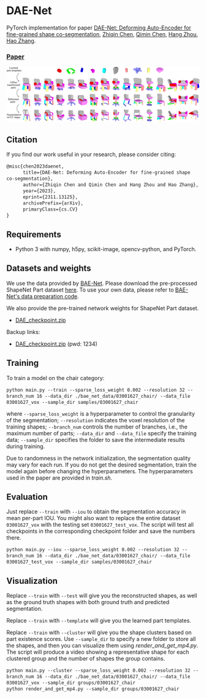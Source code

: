 # DAE-Net
PyTorch implementation for paper [DAE-Net: Deforming Auto-Encoder for fine-grained shape co-segmentation](https://arxiv.org/abs/2311.13125), [Zhiqin Chen](https://czq142857.github.io/), [Qimin Chen](https://qiminchen.github.io/), [Hang Zhou](http://home.ustc.edu.cn/~zh2991/), [Hao Zhang](http://www.cs.sfu.ca/~haoz/).

### [Paper](https://arxiv.org/abs/2311.13125)

<img src='teaser.jpg' />

## Citation
If you find our work useful in your research, please consider citing:

	@misc{chen2023daenet,
		  title={DAE-Net: Deforming Auto-Encoder for fine-grained shape co-segmentation}, 
		  author={Zhiqin Chen and Qimin Chen and Hang Zhou and Hao Zhang},
		  year={2023},
		  eprint={2311.13125},
		  archivePrefix={arXiv},
		  primaryClass={cs.CV}
	}

## Requirements
- Python 3 with numpy, h5py, scikit-image, opencv-python, and PyTorch.


## Datasets and weights
We use the data provided by [BAE-Net](https://github.com/czq142857/BAE-NET).
Please download the pre-processed ShapeNet Part dataset [here](https://github.com/czq142857/BAE-NET#datasets-and-weights).
To use your own data, please refer to [BAE-Net's data preparation code](https://github.com/czq142857/BAE-NET/tree/master/point_sampling).

We also provide the pre-trained network weights for ShapeNet Part dataset.

- [DAE_checkpoint.zip](https://drive.google.com/file/d/12i4PgRqFZ_lin1EPsG61Op6lfRo_jnWZ/view?usp=sharing)

Backup links:

- [DAE_checkpoint.zip](https://pan.baidu.com/s/1JuO7M8xY8BfglEDpsk5wkQ) (pwd: 1234)


## Training

To train a model on the chair category:
```
python main.py --train --sparse_loss_weight 0.002 --resolution 32 --branch_num 16 --data_dir ./bae_net_data/03001627_chair/ --data_file 03001627_vox --sample_dir samples/03001627_chair
```
where ```--sparse_loss_weight``` is a hyperparameter to control the granularity of the segmentation; ```--resolution``` indicates the voxel resolution of the training shapes; ```--branch_num``` controls the number of branches, i.e., the maximum number of parts; ```--data_dir``` and ```--data_file``` specify the training data; ```--sample_dir``` specifies the folder to save the intermediate results during training.

Due to randomness in the network initialization, the segmentation quality may vary for each run. If you do not get the desired segmentation, train the model again before changing the hyperparameters.
The hyperparameters used in the paper are provided in *train.sh*.


## Evaluation

Just replace ```--train``` with ```--iou``` to obtain the segmentation accuracy in mean per-part IOU. You might also want to replace the entire dataset ```03001627_vox``` with the testing set ```03001627_test_vox```. The script will test all checkpoints in the corresponding checkpoint folder and save the numbers there.
```
python main.py --iou --sparse_loss_weight 0.002 --resolution 32 --branch_num 16 --data_dir ./bae_net_data/03001627_chair/ --data_file 03001627_test_vox --sample_dir samples/03001627_chair
```


## Visualization

Replace ```--train``` with ```--test``` will give you the reconstructed shapes, as well as the ground truth shapes with both ground truth and predicted segmentation.

Replace ```--train``` with ```--template``` will give you the learned part templates.

Replace ```--train``` with ```--cluster``` will give you the shape clusters based on part existence scores. Use ```--sample_dir``` to specify a new folder to store all the shapes, and then you can visualize them using *render_and_get_mp4.py*. The script will produce a video showing a representative shape for each clustered group and the number of shapes the group contains.
```
python main.py --cluster --sparse_loss_weight 0.002 --resolution 32 --branch_num 16 --data_dir ./bae_net_data/03001627_chair/ --data_file 03001627_vox --sample_dir groups/03001627_chair
python render_and_get_mp4.py --sample_dir groups/03001627_chair
```
